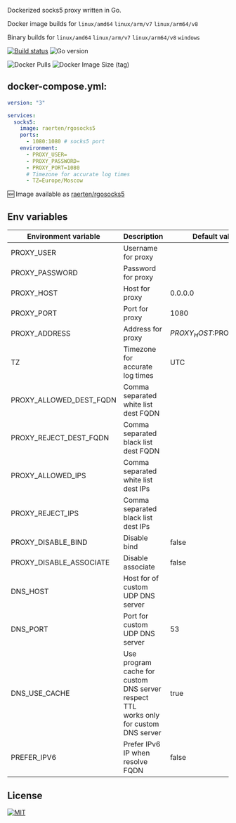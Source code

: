 Dockerized socks5 proxy written in Go.

Docker image builds for `linux/amd64` `linux/arm/v7` `linux/arm64/v8`

Binary builds for `linux/amd64` `linux/arm/v7` `linux/arm64/v8` `windows`

[![Build status](https://github.com/Raerten/rgosocks5/actions/workflows/release.yml/badge.svg)](https://github.com/Raerten/rgosocks5/actions/workflows/release.yml)
![Go version](https://img.shields.io/github/go-mod/go-version/raerten/rgosocks5)

![Docker Pulls](https://img.shields.io/docker/pulls/raerten/rgosocks5)
![Docker Image Size (tag)](https://img.shields.io/docker/image-size/raerten/rgosocks5/latest)

## docker-compose.yml:

```yml
version: "3"

services:
  socks5:
    image: raerten/rgosocks5
    ports:
      - 1080:1080 # socks5 port
    environment:
      - PROXY_USER=
      - PROXY_PASSWORD=
      - PROXY_PORT=1080
      # Timezone for accurate log times
      - TZ=Europe/Moscow
```

🆕 Image available as [raerten/rgosocks5](https://hub.docker.com/r/raerten/rgosocks5)

## Env variables

| Environment variable    | Description                                                                                  | Default value           |
|-------------------------|----------------------------------------------------------------------------------------------|-------------------------|
| PROXY_USER              | Username for proxy                                                                           |                         |
| PROXY_PASSWORD          | Password for proxy                                                                           |                         |
| PROXY_HOST              | Host for proxy                                                                               | 0.0.0.0                 |
| PROXY_PORT              | Port for proxy                                                                               | 1080                    |
| PROXY_ADDRESS           | Address for proxy                                                                            | $PROXY_HOST:$PROXY_PORT |
| TZ                      | Timezone for accurate log times                                                              | UTC                     |
| PROXY_ALLOWED_DEST_FQDN | Comma separated white list dest FQDN                                                         |                         |
| PROXY_REJECT_DEST_FQDN  | Comma separated black list dest FQDN                                                         |                         |
| PROXY_ALLOWED_IPS       | Comma separated white list dest IPs                                                          |                         |
| PROXY_REJECT_IPS        | Comma separated black list dest IPs                                                          |                         |
| PROXY_DISABLE_BIND      | Disable bind                                                                                 | false                   |
| PROXY_DISABLE_ASSOCIATE | Disable associate                                                                            | false                   |
| DNS_HOST                | Host for of custom UDP DNS server                                                            |                         |
| DNS_PORT                | Port for custom UDP DNS server                                                               | 53                      |
| DNS_USE_CACHE           | Use program cache for custom DNS server<br/>respect TTL<br/>works only for custom DNS server | true                    |
| PREFER_IPV6             | Prefer IPv6 IP when resolve FQDN                                                             | false                   |


## License

[![MIT](https://img.shields.io/github/license/raerten/rgosocks5)](https://github.com/raerten/rgosocks5/blob/master/LICENSE)